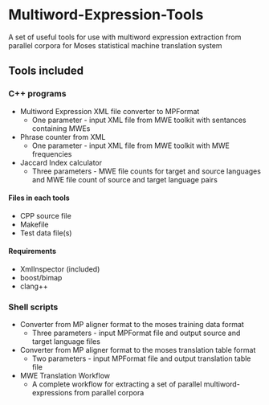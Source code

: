 # Multiword-Expression-Tools
A set of useful tools for use with multiword expression extraction from parallel corpora for Moses statistical machine translation system

## Tools included
### C++ programs
* Multiword Expression XML file converter to MPFormat
  - One parameter - input XML file from MWE toolkit with sentances containing MWEs
* Phrase counter from XML
  - One parameter - input XML file from MWE toolkit with MWE frequencies
* Jaccard Index calculator
  - Three parameters - MWE file counts for target and source languages and MWE file count of source and target language pairs
  
#### Files in each tools
  * CPP source file
  * Makefile
  * Test data file(s)

#### Requirements
  * XmlInspector (included)
  * boost/bimap
  * clang++

### Shell scripts
* Converter from MP aligner format to the moses training data format
  - Three parameters - input MPFormat file and output source and target language files
* Converter from MP aligner format to the moses translation table format
  - Two parameters - input MPFormat file and output translation table file
* MWE Translation Workflow
  - A complete workflow for extracting a set of parallel multiword-expressions from parallel corpora
